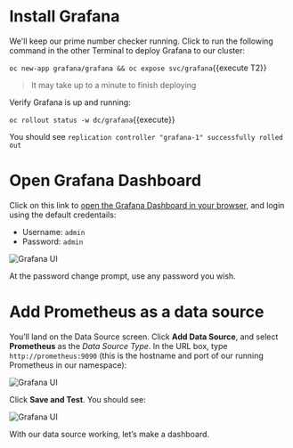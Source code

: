 # Install Grafana

We'll keep our prime number checker running. Click to run the following command in the other Terminal to deploy Grafana to our cluster:

`oc new-app grafana/grafana && oc expose svc/grafana`{{execute T2}}

> It may take up to a minute to finish deploying

Verify Grafana is up and running:

`oc rollout status -w dc/grafana`{{execute}}

You should see `replication controller "grafana-1" successfully rolled out`

# Open Grafana Dashboard

Click on this link to [open the Grafana Dashboard in your browser](http://grafana-quarkus.[[HOST_SUBDOMAIN]]-80-[[KATACODA_HOST]].environments.katacoda.com/), and login using the default credentails:

  - Username: `admin`
  - Password: `admin`

![Grafana UI](/openshift/assets/middleware/quarkus/graflogin.png)

At the password change prompt, use any password you wish.

# Add Prometheus as a data source

You’ll land on the Data Source screen. Click **Add Data Source**, and select **Prometheus** as the *Data Source Type*.
In the URL box, type `http://prometheus:9090` (this is the hostname and port of our running Prometheus in our
namespace):

![Grafana UI](/openshift/assets/middleware/quarkus/grafds.png)

Click **Save and Test**. You should see:

![Grafana UI](/openshift/assets/middleware/quarkus/grafworking.png)

With our data source working, let’s make a dashboard.

